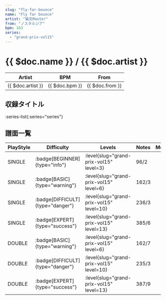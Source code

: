 ```yaml
---
slug: "fly-far-bounce"
name: "Fly far bounce"
artist: "猫叉Master"
from: "ノスタルジア"
bpm: 163
series:
  - "grand-prix-vol15"
---
```


# {{ $doc.name }} / {{ $doc.artist }}

|Artist|BPM|From|
|------|---|----|
|{{ $doc.artist }}|{{ $doc.bpm }}|{{ $doc.from }}|

## 収録タイトル

:series-list{:series="series"}

## 譜面一覧

|PlayStyle|Difficulty|Levels|Notes|Movie|
|---------|----------|------|-----|-----|
|SINGLE| :badge[BEGINNER]{type="info"}|<div class="field is-grouped is-grouped-multiline"> :level{slug="grand-prix-vol15" level=3}</div>|96/2||
|SINGLE| :badge[BASIC]{type="warning"}|<div class="field is-grouped is-grouped-multiline"> :level{slug="grand-prix-vol15" level=6}</div>|162/3||
|SINGLE| :badge[DIFFICULT]{type="danger"}|<div class="field is-grouped is-grouped-multiline"> :level{slug="grand-prix-vol15" level=10}</div>|236/3||
|SINGLE| :badge[EXPERT]{type="success"}|<div class="field is-grouped is-grouped-multiline"> :level{slug="grand-prix-vol15" level=13}</div>|385/6||
|DOUBLE| :badge[BASIC]{type="warning"}|<div class="field is-grouped is-grouped-multiline"> :level{slug="grand-prix-vol15" level=6}</div>|162/7||
|DOUBLE| :badge[DIFFICULT]{type="danger"}|<div class="field is-grouped is-grouped-multiline"> :level{slug="grand-prix-vol15" level=10}</div>|235/3||
|DOUBLE| :badge[EXPERT]{type="success"}|<div class="field is-grouped is-grouped-multiline"> :level{slug="grand-prix-vol15" level=13}</div>|387/9||
